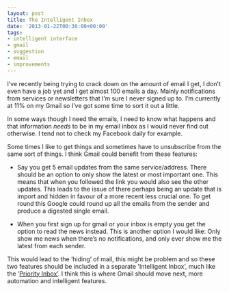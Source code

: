 ```yaml
---
layout: post
title: The Intelligent Inbox
date: '2013-01-22T00:30:00+00:00'
tags:
- intelligent interface
- gmail
- suggestion
- email
- improvements
---
```

I’ve recently being trying to crack down on the amount of email I get, I don’t even have a job yet and I get almost 100 emails a day. Mainly notifications from services or newsletters that I’m sure I never signed up to. I’m currently at 11% on my Gmail so I’ve got some time to sort it out a little.

In some ways though I need the emails, I need to know what happens and that information _needs_ to be in my email inbox as I would never find out otherwise. I tend not to check my Facebook daily for example.

Some times I like to get things and sometimes have to unsubscribe from the same sort of things. I think Gmail could benefit from these features:

* Say you get 5 email updates from the same service/address. There should be an option to only show the latest or most important one. This means that when you followed the link you would also see the other updates. This leads to the issue of there perhaps being an update that is import and hidden in favour of a more recent less crucial one. To get round this Google could round up all the emails from the sender and produce a digested single email.

* When you first sign up for gmail or your inbox is empty you get the option to read the news instead. This is another option I would like: Only show me news when there’s no notifications, and only ever show me the latest from each sender.

This would lead to the ‘hiding’ of mail, this might be problem and so these two features should be included in a separate 'Intelligent Inbox’, much like the ’[Priority Inbox’](http://support.google.com/mail/bin/answer.py?hl=en&answer=186531). I think this is where Gmail should move next, more automation and intelligent features.
